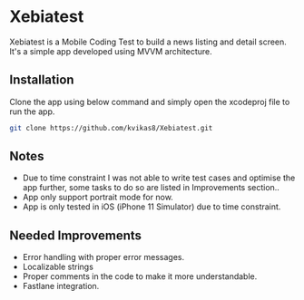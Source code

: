 # Xebiatest

Xebiatest is a Mobile Coding Test to build a news listing and detail screen. It's a simple app developed using MVVM architecture.

## Installation

Clone the app using below command and simply open the xcodeproj file to run the app.

```bash
git clone https://github.com/kvikas8/Xebiatest.git
```

## Notes

- Due to time constraint I was not able to write test cases and optimise the app further, some tasks to do so are listed in Improvements section..
- App only support portrait mode for now.
- App is only tested in iOS (iPhone 11 Simulator) due to time constraint.

## Needed Improvements
- Error handling with proper error messages.
- Localizable strings
- Proper comments in the code to make it more understandable.
- Fastlane integration.
